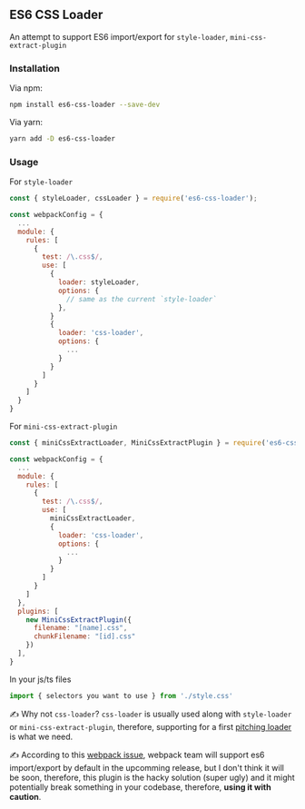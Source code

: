 ## ES6 CSS Loader

An attempt to support ES6 import/export for `style-loader`, `mini-css-extract-plugin`


### Installation

Via npm:

```bash
npm install es6-css-loader --save-dev
```

Via yarn:

```bash
yarn add -D es6-css-loader
```

### Usage

For `style-loader`

```js
const { styleLoader, cssLoader } = require('es6-css-loader');

const webpackConfig = {
  ...
  module: {
    rules: [
      {
        test: /\.css$/,
        use: [
          {
            loader: styleLoader,
            options: {
              // same as the current `style-loader`
            },
          }
          {
            loader: 'css-loader',
            options: {
              ...
            }
          }
        ]
      }
    ]
  }
}
```

For `mini-css-extract-plugin`

```js
const { miniCssExtractLoader, MiniCssExtractPlugin } = require('es6-css-loader');

const webpackConfig = {
  ...
  module: {
    rules: [
      {
        test: /\.css$/,
        use: [
          miniCssExtractLoader,
          {
            loader: 'css-loader',
            options: {
              ...
            }
          }
        ]
      }
    ]
  },
  plugins: [
    new MiniCssExtractPlugin({
      filename: "[name].css",
      chunkFilename: "[id].css"
    })
  ],
}
```

In your js/ts files

```js
import { selectors you want to use } from './style.css'

```

✍️ Why not `css-loader`? `css-loader` is usually used along with `style-loader` or `mini-css-extract-plugin`, therefore, supporting for a first [pitching loader](https://github.com/webpack/webpack.js.org/blob/master/src/content/api/loaders.md#pitching-loader) is what we need. 

✍️ According to this [webpack issue](https://github.com/webpack-contrib/css-loader/issues/612), webpack team will support es6 import/export by default in the upcomming release, but I don't think it will be soon, therefore, this plugin is the hacky solution (super ugly) and it might potentially break something in your codebase, therefore, **using it with caution**.